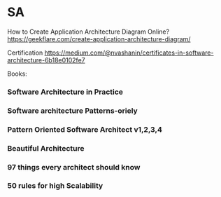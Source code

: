 # SA
How to Create Application Architecture Diagram Online?
https://geekflare.com/create-application-architecture-diagram/

Certification
https://medium.com/@nvashanin/certificates-in-software-architecture-6b18e0102fe7



Books:
### Software Architecture in Practice 
### Software architecture Patterns-oriely
### Pattern Oriented Software Architect v1,2,3,4
### Beautiful Architecture
### 97 things every architect should know
### 50 rules for high Scalability
